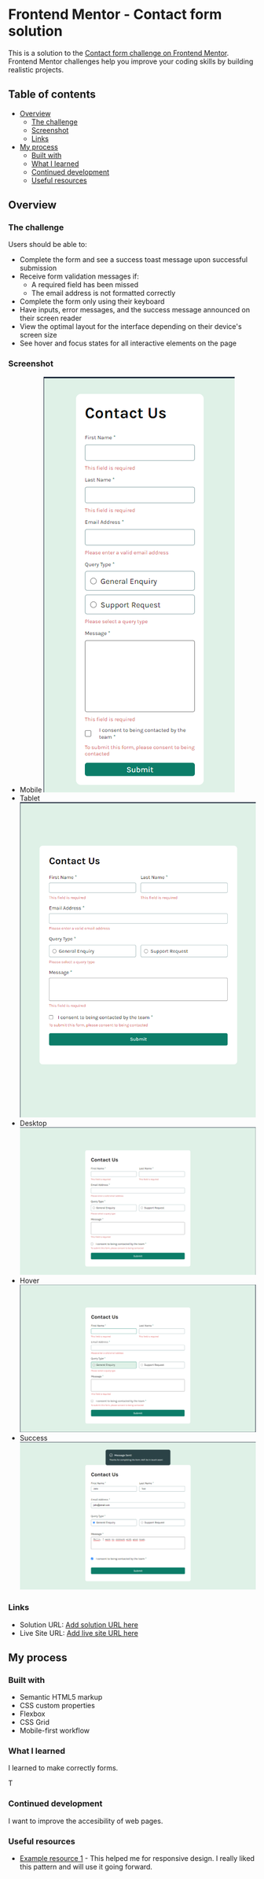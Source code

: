 # Frontend Mentor - Contact form solution

This is a solution to the [Contact form challenge on Frontend Mentor](https://www.frontendmentor.io/challenges/contact-form--G-hYlqKJj). Frontend Mentor challenges help you improve your coding skills by building realistic projects.

## Table of contents

- [Overview](#overview)
  - [The challenge](#the-challenge)
  - [Screenshot](#screenshot)
  - [Links](#links)
- [My process](#my-process)
  - [Built with](#built-with)
  - [What I learned](#what-i-learned)
  - [Continued development](#continued-development)
  - [Useful resources](#useful-resources)

## Overview

### The challenge

Users should be able to:

- Complete the form and see a success toast message upon successful submission
- Receive form validation messages if:
  - A required field has been missed
  - The email address is not formatted correctly
- Complete the form only using their keyboard
- Have inputs, error messages, and the success message announced on their screen reader
- View the optimal layout for the interface depending on their device's screen size
- See hover and focus states for all interactive elements on the page

### Screenshot

- Mobile
  ![](./screenshots/mobile.png)
- Tablet
  ![](./screenshots/tablet.png)
- Desktop
  ![](./screenshots/desktop.png)
- Hover
  ![](./screenshots/hover.png)
- Success
  ![](./screenshots/success.png)

### Links

- Solution URL: [Add solution URL here](https://github.com/tortiman/contact_form)
- Live Site URL: [Add live site URL here](https://tortiman.github.io/contact_form/)

## My process

### Built with

- Semantic HTML5 markup
- CSS custom properties
- Flexbox
- CSS Grid
- Mobile-first workflow

### What I learned

I learned to make correctly forms.

T

### Continued development

I want to improve the accesibility of web pages.

### Useful resources

- [Example resource 1](https://responsively.app/) - This helped me for responsive design. I really liked this pattern and will use it going forward.
